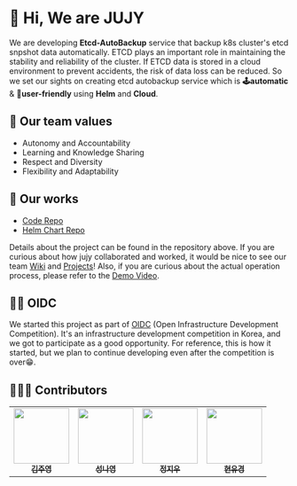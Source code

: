 # 👋 Hi, We are JUJY
We are developing **Etcd-AutoBackup** service that backup k8s cluster's etcd snpshot data automatically. ETCD plays an important role in maintaining the stability and reliability of the cluster. If ETCD data is stored in a cloud environment to prevent accidents, the risk of data loss can be reduced. So we set our sights on creating etcd autobackup service which is **🕹️automatic** & **🌼user-friendly** using **Helm** and **Cloud**.
## 🧸 Our team values
- Autonomy and Accountability
- Learning and Knowledge Sharing
- Respect and Diversity
- Flexibility and Adaptability
##  🎈 Our works
- [Code Repo](https://github.com/JUJY-OIDC/etcd-autobackup)
- [Helm Chart Repo](https://github.com/JUJY-OIDC/etcd-autobackup-helm-repo)
  
Details about the project can be found in the repository above. If you are curious about how jujy collaborated and worked, it would be nice to see our team [Wiki](https://github.com/JUJY-OIDC/etcd-autobackup/wiki) and [Projects](https://github.com/JUJY-OIDC/etcd-autobackup/projects?query=is%3Aopen)! Also, if you are curious about the actual operation process, please refer to the [Demo Video](https://www.youtube.com/watch?v=43Pu7_pvy-4).
## 🐻‍❄️ OIDC
We started this project as part of [OIDC](https://www.oidc.co.kr/) (Open Infrastructure Development Competition). It's an infrastructure development competition in Korea, and we got to participate as a good opportunity. For reference, this is how it started, but we plan to continue developing even after the competition is over😁.
## 👩🏻‍💻 Contributors
<table>
  <tr>
    <td align="center"><a href="https://github.com/juyoung810"><img src="https://avatars.githubusercontent.com/u/57140735?v=4" width="100px;" alt=""/><br /><sub><b>김주영</b></sub></a></td>
    <td align="center"><a href="https://github.com/na3150"><img src="https://avatars.githubusercontent.com/u/64996121?v=4" width="100px;" alt=""/><br /><sub><b>성나영</b></sub></a></td>
    <td align="center"><a href="https://github.com/ziwooda"><img src="https://avatars.githubusercontent.com/u/70079416?v=4" width="100px;" alt=""/><br /><sub><b>정지우</b></sub></a></td>
    <td align="center"><a href="https://github.com/yugyeongh"><img src="https://avatars.githubusercontent.com/u/72396865?v=4" width="100px;" alt=""/><br /><sub><b>현유경</b></sub></a></td>
   
  </tr>
  </table>









